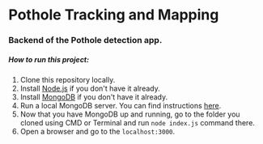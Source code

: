 # Pothole Tracking and Mapping
### Backend of the Pothole detection app.

##### How to run this project:
1. Clone this repository locally.
1. Install [Node.js](https://nodejs.org/en/download/) if you don't have it already. 
1. Install [MongoDB](https://www.mongodb.com/download-center/community) if you don't have it already.
1. Run a local MongoDB server. You can find instructions [here](https://docs.mongodb.com/v3.2/installation/).
1. Now that you have MongoDB up and running, go to the folder you cloned using CMD or Terminal and run `node index.js` command there.
1. Open a browser and go to the `localhost:3000`.
